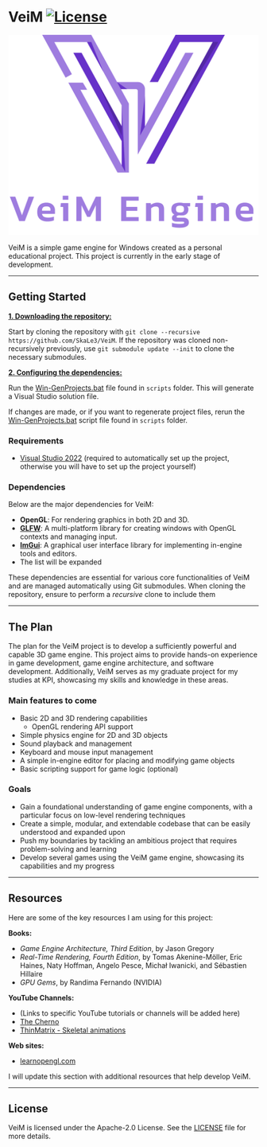 # VeiM [![License](https://img.shields.io/github/license/SkaLe3/VeiM)](https://github.com/SkaLe3/VeiM/blob/main/LICENSE)

![VeiM](/Resources/Veim_Logo_Purple_TransparentBG.png?raw=true "VeiM")

VeiM is a simple game engine for Windows created as a personal educational project. This project is currently in the early stage of development.
***

## Getting Started
<ins>**1. Downloading the repository:**</ins>

Start by cloning the repository with `git clone --recursive https://github.com/SkaLe3/VeiM`.
If the repository was cloned non-recursively previously, use `git submodule update --init` to clone the necessary submodules.

<ins>**2. Configuring the dependencies:**</ins>

Run the [Win-GenProjects.bat](https://github.com/SkaLe3/VeiM/blob/master/scripts/Win-GenProjects.bat) file found in `scripts` folder. This will generate a Visual Studio solution file.

If changes are made, or if you want to regenerate project files, rerun the [Win-GenProjects.bat](https://github.com/SkaLe3/VeiM/blob/master/scripts/Win-GenProjects.bat) script file found in `scripts` folder.

### Requirements
- [Visual Studio 2022](https://visualstudio.com) (required to automatically set up the project, otherwise you will have to set up the project yourself)

### Dependencies

Below are the major dependencies for VeiM:

- **OpenGL**: For rendering graphics in both 2D and 3D.
- **[GLFW](https://github.com/glfw/glfw)**: A multi-platform library for creating windows with OpenGL contexts and managing input.
- **[ImGui](https://github.com/ocornut/imgui)**: A graphical user interface library for implementing in-engine tools and editors.
- The list will be expanded

These dependencies are essential for various core functionalities of VeiM and are managed automatically using Git submodules. When cloning the repository, ensure to perform a *recursive* clone to include them
***

## The Plan
The plan for the VeiM project is to develop a sufficiently powerful and capable 3D game engine. This project aims to provide hands-on experience in game development, game engine architecture, and software development. Additionally, VeiM serves as my graduate project for my studies at KPI, showcasing my skills and knowledge in these areas.

### Main features to come
- Basic 2D and 3D rendering capabilities
  - OpenGL rendering API support 
- Simple physics engine for 2D and 3D objects
- Sound playback and management
- Keyboard and mouse input management
- A simple in-engine editor for placing and modifying game objects
- Basic scripting support for game logic (optional)

### Goals
- Gain a foundational understanding of game engine components, with a particular focus on low-level rendering techniques
- Create a simple, modular, and extendable codebase that can be easily understood and expanded upon
- Push my boundaries by tackling an ambitious project that requires problem-solving and learning
- Develop several games using the VeiM game engine, showcasing its capabilities and my progress

***

## Resources
Here are some of the key resources I am using for this project:

**Books:**

- *Game Engine Architecture, Third Edition*, by Jason Gregory
- *Real-Time Rendering, Fourth Edition*, by Tomas Akenine-Möller, Eric Haines, Naty Hoffman, Angelo Pesce, Michał Iwanicki, and Sébastien Hillaire
- *GPU Gems*, by Randima Fernando (NVIDIA)

**YouTube Channels:**

- (Links to specific YouTube tutorials or channels will be added here)
- [The Cherno](https://www.youtube.com/@TheCherno)
- [ThinMatrix - Skeletal animations](https://www.youtube.com/@ThinMatrix)
  
**Web sites:**

- [learnopengl.com](https://learnopengl.com/)
  
I will update this section with additional resources that help develop VeiM.

***

## License
VeiM is licensed under the Apache-2.0 License. See the [LICENSE](https://github.com/SkaLe3/VeiM/blob/main/LICENSE) file for more details.
